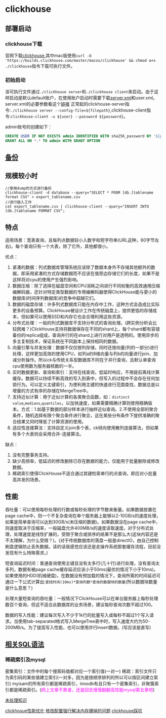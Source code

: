 # clickhouse

## 部署启动

### clickhouse下载
官网下载[clickhouse](https://clickhouse.com/docs/zh/getting-started/install),其中mac版使用`curl -O 'https://builds.clickhouse.com/master/macos/clickhouse' && chmod a+x ./clickhouse`指令下载可执行文件。

### 初始启动
该可执行文件通过`./clickhouse server`和`./clickhouse client`来启动。由于这样启动是默认default账户，在使用账户启动时需要下载[server.xml](https://github.com/ClickHouse/ClickHouse/blob/master/programs/server/config.xml)和user.xml。server.xml的必要参数看这个[链接](https://zhuanlan.zhihu.com/p/470885530)
正常起的clickhouse-server指令:`./clickhouse server --config-file=${filepath}`,clickhouse-client指令:`clickhouse-client -u ${user} --password ${password}`。

admin账号的创建如下：

```sql
CREATE USER IF NOT EXISTS admin IDENTIFIED WITH sha256_password BY '${password}'
GRANT ALL ON *.* TO admin WITH GRANT OPTION
```

## [备份](https://aop.pub/artical/database/clickhouse/backup-recovery/)

## 规模较小时

```
//使用dump的方式进行备份
clickhouse-client -d database --query="SELECT * FROM [db.]tablename format CSV" > export_tablename.csv
//进行插入工作
cat export_tablename.csv | clickhouse-client --query="INSERT INTO [db.]tablename FORMAT CSV";
```

## 特点

适用场景：宽表查询，且每列点数据较小入数字和短字符串(URL这种，60字节左右)。每个查询只有一个大表，除了它外，其他都很小。

优点：

1. 紧凑的数据：列式数据库管理系统应该除了数据本身外不存储其他额外的数据，即采用紧凑的方式存储数据而不应该在值旁边存储它们的长度，如果不是这样将对cpu的使用产生强烈影响。
2. 数据压缩：除了选择在磁盘空间和CPU消耗之间进行不同权衡的高效通用压缩编解码器，还针对特定类型数据的专用编解码器使得ClickHouse能与更小的数据库(时间序列数据库)的竞争中超越它们。
3. 数据的磁盘存储：许多列式数据库只能在内存中工作，这种方式会造成比实际更多的设备预算。ClickHouse被设计工作在传统磁盘上，提供更低的存储成本，但如果可以使用SSD和内存它也会合理利用这些资源。
4. 分布式处理：一般的列式数据库不支持分布式的查询处理。(跨实例分析会比较困难？)ClickHouse支持将数据保存在不同的shard上，每个shard都有容错备份的replica组成，查询并行的在shard上进行对用户是透明的。使用异步的多主复制技术，保证系统在不同副本上保持相同的数据。
5. 向量引擎与并发处理：数据不仅仅按列存储，同时还按向量(列的一部分)进行处理，这样更加高效的使用CPU，如列a的8维向量与列b的向量进行join、加减分析操作。所以ck与传统关系型数据库不同在于并行查询，且默认单查询cpu使用数为服务器核数的一半。
6. 实时数据更新、查询和索引：支持在线查询，低延时响应，不用提前离线计算缓存。数据可以持续不断高效的写入到表中，但写入的过程中不会存在任何加锁行为。可以定义主键索引，为使利用主键的快速进行范围查找，数据总是以增量的方式有序的存储在MergeTree中。
7. 支持近似计算：用于近似计算的各类聚合函数，如：`distinct value`,`medians`,`quantiles`，以加快速度，如果需要精确计算则使用精确版本。方式：1.如基于数据的部分样本进行抽样近似查询。2.不使用全部的聚合条件，随机选择有限个聚合条件进行聚合，这在某些分布条件下提供准确的聚合结果又同时降低了计算资源的使用。
8. 适应性连接算法：支持自定义join多个表，ck倾向使用散列连接算法，但如果有多个大表则会采用合并-连接算法。

缺点：

1. 没有完整事务支持。
2. 缺少高频率，低延迟的修改删除已存在数据的能力，仅能用于批量删除或修改数据。
3. 稀疏索引使得ClickHouse不适合通过其键检索单行的点查询，即应对小批量高并发的场景。

## 性能

吞吐量：可以使用每秒处理的行数或每秒处理的字节数来衡量。如果数据放置在page cache中，则一个不复杂查询在单个服务器上能够以2-10GB/s的速度处理，如果是简单查询可以达到30GB/s(未压缩的数据)。如果数据没在page cache中，则速度取决于压缩率，一般磁盘允许400MB/s的速度读取速度。对于分布式处理，处理速度是线性扩展的，受限于聚合或排序的结果不是那么大(这块内容还是不太理解，为什么受限？)。(对于传统数据库的落盘一般是directIO，由自己控制刷盘逻辑防止丢失数据。读的话我感觉应该还是走操作系统那套缓存流程，目前没发现有什么特殊需求。)

短查询延迟时间：普通查询使用主键且没有太多行(几十行)进行处理，没有查询太多列，数据有被page cache缓存延迟应该小于50ms(最优的情况下小于10ms)。如果使用的HDD(机械硬盘)，在数据没有预加载的情况下，查询所需的时间延迟可通过一下公式计算出:`查找时间(10ms)*查询列数*查询的数据块的数量`(所以数据块数量是什么意思？)

处理大量短查询的吞吐量：一般情况下ClickHouse可以在单台服务器上每秒处理数百个查询，但这不适合此数据库的业务场景，建议每秒查询次数不超过100。

数据的写入性能：建议每次写入不少于1k行的批量写入或每秒不超过1个写入请求。当使用tab-separated格式写入MergeTree表中时，写入速度大约为50-200MB/s。为了提高写入性能，也可以使用并行insert数据。(写应该是直写)

## [相关SQL语法](https://clickhouse.tech/docs/zh/sql-reference/statements/create/)

### <div id = 120.1>稀疏索引及mysql</div>

密集索引：文件中的每个搜索码值都对应一个索引值(一对一)
稀疏：索引文件只为索引码的某些值建立索引(一对多，因为是按顺序排列的所以可以按区间建立索引)
myisam的所有索引都是稀疏索引，innodb有且只有一个密集索引，非聚簇索引都是稀疏索引。(<font color="#ff00ff">网上文章不靠谱，还是回去慢慢翻翻高性能mysql第五章吧</font>)

[未处理知识](https://blog.csdn.net/liang_0609/article/details/86707845)

[clickhosue性能优化](https://huaweicloud.csdn.net/6335739dd3efff3090b57420.html)
[修改配置强行解决内存爆掉的问题](https://blog.csdn.net/anyitian/article/details/115390396)
[clickhouse踩坑](https://blog.csdn.net/qq_42016966/article/details/110487663)